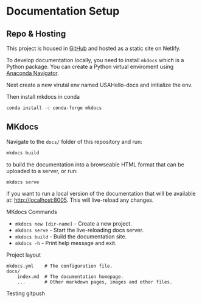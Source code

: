 # Documentation Setup

## Repo & Hosting
This project is housed in [GitHub](https://github.com/usahello/usahello-docs) and hosted as a static site on Netlify.

To develop documentation locally, you need to install `mkdocs` which is a Python package. You can create a Python virtual enviroment using [Anaconda Navigator](https://www.anaconda.com/products/distribution).

Next create a new virutal env named USAHello-docs and initialize the env.

Then install mkdocs in conda
```sh
conda install -c conda-forge mkdocs
```

## MKdocs
Navigate to the `docs/` folder of this repository and run:

```sh
mkdocs build
```

to build the documentation into a browseable HTML format that can be uploaded to a server, or run:

```sh
mkdocs serve
```

if you want to run a local version of the documentation that will be available at: [http://localhost:8005](http://localhost:8005). This will live-reload any changes.

MKdocs Commands

* `mkdocs new [dir-name]` - Create a new project.
* `mkdocs serve` - Start the live-reloading docs server.
* `mkdocs build` - Build the documentation site.
* `mkdocs -h` - Print help message and exit.

Project layout

    mkdocs.yml    # The configuration file.
    docs/
        index.md  # The documentation homepage.
        ...       # Other markdown pages, images and other files.


Testing gitpush

